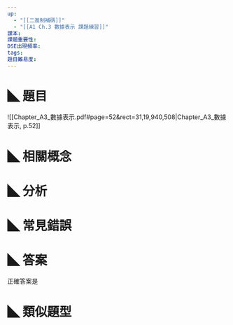 ```yaml
---
up:
  - "[[二進制補碼]]"
  - "[[A1 Ch.3 數據表示 課題練習]]"
課本: 
課題重要性: 
DSE出現頻率: 
tags: 
題目難易度:
---
```


# ◣ 題目
![[Chapter_A3_數據表示.pdf#page=52&rect=31,19,940,508|Chapter_A3_數據表示, p.52]]

# ◣ 相關概念

# ◣ 分析
# ◣ 常見錯誤

# ◣ 答案
正確答案是 

# ◣ 類似題型